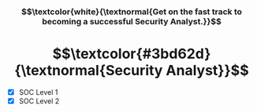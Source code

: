 <h3 align="center"> $$\textcolor{white}{\textnormal{Get on the fast track to becoming a successful Security Analyst.}}$$ </h3>
<h1 align="center"> $$\textcolor{#3bd62d}{\textnormal{Security Analyst}}$$ </h1>

- [x] SOC Level 1
- [x] SOC Level 2
